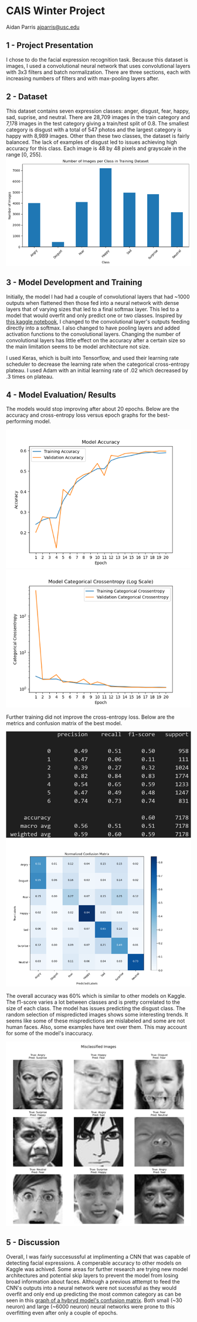 # CAIS Winter Project
Aidan Parris ajparris@usc.edu

## 1 - Project Presentation
I chose to do the facial expression recognition task. Because this dataset is images, I used a convolutional neural network that uses convolutional layers with 3x3 filters and batch normalization. There are three sections, each with increasing numbers of filters and with max-pooling layers after.

## 2 - Dataset
This dataset contains seven expression classes: anger, disgust, fear, happy, sad, suprise, and neutral. There are 28,709 images in the train category and 7,178 images in the test category giving a train/test split of 0.8. The smallest category is disgust with a total of 547 photos and the largest category is happy with 8,989 images. Other than these two classes, the dataset is fairly balanced. The lack of examples of disgust led to issues achieving high accuracy for this class. Each image is 48 by 48 pixels and grayscale in the range \[0, 255].
![Img](/plots/class_count.png)

## 3 - Model Development and Training
Initially, the model I had had a couple of convolutional layers that had ~1000 outputs when flattened then those fed into a neural network with dense layers that of varying sizes that led to a final softmax layer. This led to a model that would overfit and only predict one or two classes. Inspired by [this kaggle notebook](https://www.kaggle.com/code/mohamedchahed/human-emotion-detection), I changed to the convolutional layer's outputs feeding directly into a softmax. I also changed to have pooling layers and added activation functions to the convolutional layers. Changing the number of convolutional layers has little effect on the accuracy after a certain size so the main limitation seems to be model architecture not size.

I used Keras, which is built into Tensorflow, and used their learning rate scheduler to decrease the learning rate when the categorical cross-entropy plateau. I used Adam with an initial learning rate of .02 which decreased by .3 times on plateau.

## 4 - Model Evaluation/ Results
The models would stop improving after about 20 epochs. Below are the accuracy and cross-entropy loss versus epoch graphs for the best-performing model.

![Img](/plots/model6_accuracy.png)
![Img](/plots/model6_cross_entropy.png)

Further training did not improve the cross-entropy loss. Below are the metrics and confusion matrix of the best model.

![Img](/plots/model6_metrics.png)
![Img](/plots/model6_confusion.png)

The overall accuracy was 60% which is similar to other models on Kaggle. The f1-score varies a lot between classes and is pretty correlated to the size of each class. The model has issues predicting the disgust class. The random selection of mispredicted images shows some interesting trends. It seems like some of these mispredictions are mislabeled and some are not human faces. Also, some examples have text over them. This may account for some of the model's inaccuracy.

![Img](/plots/model5_misclassified.png)

## 5 - Discussion
Overall, I was fairly succesussful at implimenting a CNN that was capable of detecting facial expressions. A comperable accuracy to other models on Kaggle was achived. Some areas for further research are trying new model architectures and potential skip layers to prevent the model from losing broad information about faces. Although a previous atttempt to feed the CNN's outputs into a neural network were not sucessful as they would overfit and only end up predicting the most common category as can be seen in this [graph of a hybryd model's confusion matrix](plots/mixed_cnn_nn_1_confusion.png). Both small (~30 neuron) and large (~6000 neuron) neural networks were prone to this overfitting even after only a couple of epochs.